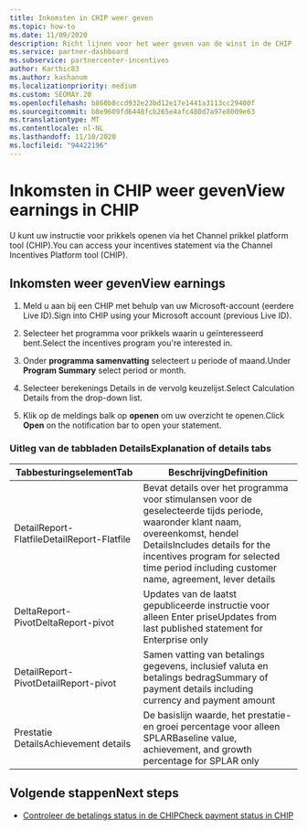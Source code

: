 ```yaml
---
title: Inkomsten in CHIP weer geven
ms.topic: how-to
ms.date: 11/09/2020
description: Richt lijnen voor het weer geven van de winst in de CHIP
ms.service: partner-dashboard
ms.subservice: partnercenter-incentives
author: Karthic83
ms.author: kashanum
ms.localizationpriority: medium
ms.custom: SEOMAY.20
ms.openlocfilehash: b860b8ccd932e23bd12e17e1441a3113cc29400f
ms.sourcegitcommit: b8e9609fd6448fcb265e4afc480d7a97e8009e63
ms.translationtype: MT
ms.contentlocale: nl-NL
ms.lasthandoff: 11/10/2020
ms.locfileid: "94422196"
---
```

# <a name="view-earnings-in-chip"></a><span data-ttu-id="6a540-103">Inkomsten in CHIP weer geven</span><span class="sxs-lookup"><span data-stu-id="6a540-103">View earnings in CHIP</span></span>

<span data-ttu-id="6a540-104">U kunt uw instructie voor prikkels openen via het Channel prikkel platform tool (CHIP).</span><span class="sxs-lookup"><span data-stu-id="6a540-104">You can access your incentives statement via the Channel Incentives Platform tool (CHIP).</span></span>

## <a name="view-earnings"></a><span data-ttu-id="6a540-105">Inkomsten weer geven</span><span class="sxs-lookup"><span data-stu-id="6a540-105">View earnings</span></span>

1. <span data-ttu-id="6a540-106">Meld u aan bij een CHIP met behulp van uw Microsoft-account (eerdere Live ID).</span><span class="sxs-lookup"><span data-stu-id="6a540-106">Sign into CHIP using your Microsoft account (previous Live ID).</span></span>

2. <span data-ttu-id="6a540-107">Selecteer het programma voor prikkels waarin u geïnteresseerd bent.</span><span class="sxs-lookup"><span data-stu-id="6a540-107">Select the incentives program you're interested in.</span></span>

3. <span data-ttu-id="6a540-108">Onder **programma samenvatting** selecteert u periode of maand.</span><span class="sxs-lookup"><span data-stu-id="6a540-108">Under **Program Summary** select period or month.</span></span> 
1. <span data-ttu-id="6a540-109">Selecteer berekenings Details in de vervolg keuzelijst.</span><span class="sxs-lookup"><span data-stu-id="6a540-109">Select Calculation Details from the drop-down list.</span></span>
1.  <span data-ttu-id="6a540-110">Klik op de meldings balk op **openen** om uw overzicht te openen.</span><span class="sxs-lookup"><span data-stu-id="6a540-110">Click **Open** on the notification bar  to open your statement.</span></span>

### <a name="explanation-of-details-tabs"></a><span data-ttu-id="6a540-111">Uitleg van de tabbladen Details</span><span class="sxs-lookup"><span data-stu-id="6a540-111">Explanation of details tabs</span></span>

|<span data-ttu-id="6a540-112">**Tabbesturingselement**</span><span class="sxs-lookup"><span data-stu-id="6a540-112">**Tab**</span></span>|<span data-ttu-id="6a540-113">**Beschrijving**</span><span class="sxs-lookup"><span data-stu-id="6a540-113">**Definition**</span></span>|
|-------------|--------------------------|
|<span data-ttu-id="6a540-114">DetailReport-Flatfile</span><span class="sxs-lookup"><span data-stu-id="6a540-114">DetailReport-Flatfile</span></span>|<span data-ttu-id="6a540-115">Bevat details over het programma voor stimulansen voor de geselecteerde tijds periode, waaronder klant naam, overeenkomst, hendel Details</span><span class="sxs-lookup"><span data-stu-id="6a540-115">Includes details for the incentives program for selected time period including customer name, agreement, lever details</span></span>|
|<span data-ttu-id="6a540-116">DeltaReport-Pivot</span><span class="sxs-lookup"><span data-stu-id="6a540-116">DeltaReport-pivot</span></span>|<span data-ttu-id="6a540-117">Updates van de laatst gepubliceerde instructie voor alleen Enter prise</span><span class="sxs-lookup"><span data-stu-id="6a540-117">Updates from last published statement for Enterprise only</span></span>|
|<span data-ttu-id="6a540-118">DetailReport-Pivot</span><span class="sxs-lookup"><span data-stu-id="6a540-118">DetailReport-pivot</span></span>|<span data-ttu-id="6a540-119">Samen vatting van betalings gegevens, inclusief valuta en betalings bedrag</span><span class="sxs-lookup"><span data-stu-id="6a540-119">Summary of payment details including currency and payment amount</span></span>|
|<span data-ttu-id="6a540-120">Prestatie Details</span><span class="sxs-lookup"><span data-stu-id="6a540-120">Achievement details</span></span>|<span data-ttu-id="6a540-121">De basislijn waarde, het prestatie-en groei percentage voor alleen SPLAR</span><span class="sxs-lookup"><span data-stu-id="6a540-121">Baseline value, achievement, and growth percentage for SPLAR only</span></span>|

## <a name="next-steps"></a><span data-ttu-id="6a540-122">Volgende stappen</span><span class="sxs-lookup"><span data-stu-id="6a540-122">Next steps</span></span>

- [<span data-ttu-id="6a540-123">Controleer de betalings status in de CHIP</span><span class="sxs-lookup"><span data-stu-id="6a540-123">Check payment status in CHIP</span></span>](chip-payment-status.md)